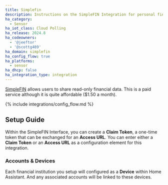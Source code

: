 ```yaml
---
title: Simplefin
description: Instructions on the SimpleFIN Integration for personal finance.
ha_category:
  - Sensor
ha_iot_class: Cloud Polling
ha_release: 2024.8
ha_codeowners:
  - '@jeeftor'
  - '@scottg489'
ha_domain: simplefin
ha_config_flow: true
ha_platforms:
  - sensor
ha_dhcp: false
ha_integration_type: integration
---
```


[SimpleFIN](http://simplefin.org) allows users to share read-only financial data. This is a paid service although it is quite affordable ($1.50 a month). 

{% include integrations/config_flow.md %}



## Setup Guide

Within the SimpleFIN Interface, you can create a **Claim Token**, a one-time token that can be exchanged for an **Access URL**. You can enter either a **Claim Token** or an **Access URL** as a configuration element for this integration. 

### Accounts & Devices

Each financial institution you setup will configured as a **Device** within Home Assistant. And any associated accounts will be linked to these devices.
